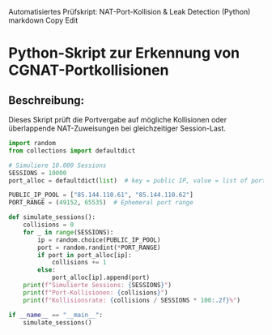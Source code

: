 Automatisiertes Prüfskript: NAT-Port-Kollision & Leak Detection (Python)
markdown
Copy
Edit
# Python-Skript zur Erkennung von CGNAT-Portkollisionen

## Beschreibung:
Dieses Skript prüft die Portvergabe auf mögliche Kollisionen oder überlappende NAT-Zuweisungen bei gleichzeitiger Session-Last.

```python
import random
from collections import defaultdict

# Simuliere 10.000 Sessions
SESSIONS = 10000
port_alloc = defaultdict(list)  # key = public IP, value = list of ports

PUBLIC_IP_POOL = ["85.144.110.61", "85.144.110.62"]
PORT_RANGE = (49152, 65535)  # Ephemeral port range

def simulate_sessions():
    collisions = 0
    for _ in range(SESSIONS):
        ip = random.choice(PUBLIC_IP_POOL)
        port = random.randint(*PORT_RANGE)
        if port in port_alloc[ip]:
            collisions += 1
        else:
            port_alloc[ip].append(port)
    print(f"Simulierte Sessions: {SESSIONS}")
    print(f"Port-Kollisionen: {collisions}")
    print(f"Kollisionsrate: {collisions / SESSIONS * 100:.2f}%")

if __name__ == "__main__":
    simulate_sessions()